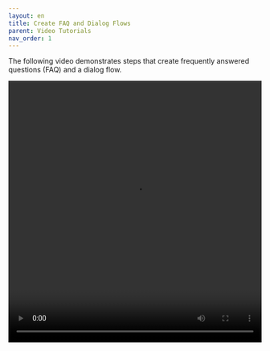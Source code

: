 ```yaml
---
layout: en
title: Create FAQ and Dialog Flows
parent: Video Tutorials
nav_order: 1
---
```


The following video demonstrates steps that create frequently answered questions (FAQ) and a dialog flow.

<video src="/assets/images/example/video/basic.mov" width="100%" height="520px" controls="controls"></video>
